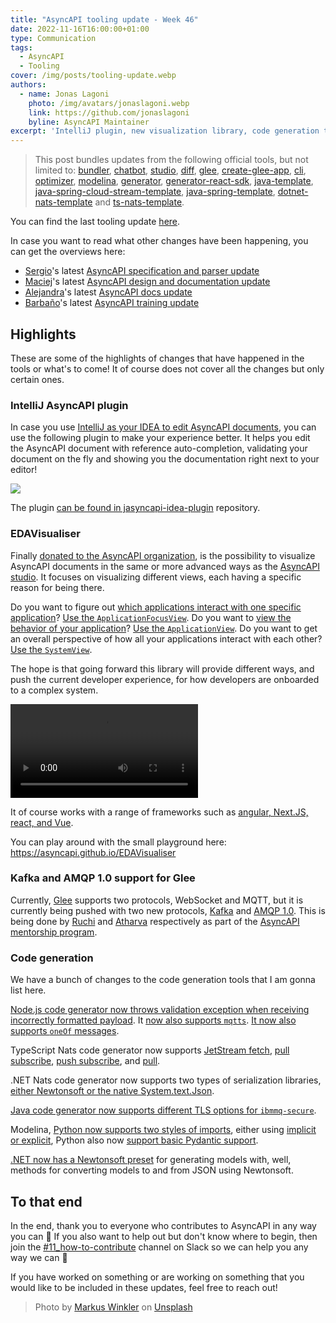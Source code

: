 ```yaml
---
title: "AsyncAPI tooling update - Week 46"
date: 2022-11-16T16:00:00+01:00
type: Communication
tags:
  - AsyncAPI
  - Tooling
cover: /img/posts/tooling-update.webp
authors:
  - name: Jonas Lagoni
    photo: /img/avatars/jonaslagoni.webp
    link: https://github.com/jonaslagoni
    byline: AsyncAPI Maintainer
excerpt: 'IntelliJ plugin, new visualization library, code generation tweaks, and Glee improvements!'
---
```


> This post bundles updates from the following official tools, but not limited to: [bundler](https://github.com/asyncapi/bundler), [chatbot](https://github.com/asyncapi/chatbot), [studio](https://github.com/asyncapi/studio), [diff](https://github.com/asyncapi/diff), [glee](https://github.com/asyncapi/glee), [create-glee-app](https://github.com/asyncapi/create-glee-app), [cli](https://github.com/asyncapi/cli), [optimizer](https://github.com/asyncapi/optimizer), [modelina](https://github.com/asyncapi/modelina), [generator](https://github.com/asyncapi/generator), [generator-react-sdk](https://github.com/asyncapi/generator-react-sdk), [java-template](https://github.com/asyncapi/java-template), [java-spring-cloud-stream-template](https://github.com/asyncapi/java-spring-cloud-stream-template), [java-spring-template](https://github.com/asyncapi/java-spring-template), [dotnet-nats-template](https://github.com/asyncapi/dotnet-nats-template) and [ts-nats-template](https://github.com/asyncapi/ts-nats-template).

You can find the last tooling update [here](/posts/asyncapi-tooling-update-week-39).

In case you want to read what other changes have been happening, you can get the overviews here:
- [Sergio](https://twitter.com/smoyac/)'s latest [AsyncAPI specification and parser update](https://gist.github.com/smoya/73297c3ad9ffb1be57fb6fb26f89b531)
- [Maciej](https://github.com/magicmatatjahu)'s latest [AsyncAPI design and documentation update](https://gist.github.com/magicmatatjahu/50e57e23cd91ceff20947dbf79a424f3)
- [Alejandra](https://twitter.com/QuetzalliAle)'s latest [AsyncAPI docs update](https://gist.github.com/alequetzalli/39a9585b88451da973970b79b0c8c665)
- [Barbaño](https://github.com/Barbanio)'s latest [AsyncAPI training update](https://gist.github.com/Barbanio/dda980111b7c62b4e3f741cb2f2d10d9)

## Highlights
These are some of the highlights of changes that have happened in the tools or what's to come! It of course does not cover all the changes but only certain ones.

### IntelliJ AsyncAPI plugin
In case you use [IntelliJ as your IDEA to edit AsyncAPI documents](https://plugins.jetbrains.com/plugin/15673-asyncapi), you can use the following plugin to make your experience better. It helps you edit the AsyncAPI document with reference auto-completion, validating your document on the fly and showing you the documentation right next to your editor!

<img src="/img/posts/week-45-update/IntelliJ-preview.png"/>

The plugin [can be found in jasyncapi-idea-plugin](https://github.com/asyncapi/jasyncapi-idea-plugin) repository.

### EDAVisualiser
Finally [donated to the AsyncAPI organization](https://github.com/asyncapi/EDAVisualiser), is the possibility to visualize AsyncAPI documents in the same or more advanced ways as the [AsyncAPI studio](https://studio.asyncapi.com/). It focuses on visualizing different views, each having a specific reason for being there. 

Do you want to figure out [which applications interact with one specific application](https://asyncapi.github.io/EDAVisualiser/social-media/backend)? [Use the `ApplicationFocusView`](https://github.com/asyncapi/EDAVisualiser#applicationfocusview). Do you want to [view the behavior of your application](https://asyncapi.github.io/EDAVisualiser/asyncapi)? [Use the `ApplicationView`](https://github.com/asyncapi/EDAVisualiser#applicationview). Do you want to get an overall perspective of how all your applications interact with each other? [Use the `SystemView`](https://github.com/asyncapi/EDAVisualiser#systemview). 

The hope is that going forward this library will provide different ways, and push the current developer experience, for how developers are onboarded to a complex system. 

<video controls>
  <source src="/media/edavisualiser.mp4"
          type="video/mp4"/>
  Sorry, your browser doesn't support embedded videos. Read below what is happening.
</video>

It of course works with a range of frameworks such as [angular, Next.JS, react, and Vue](https://github.com/asyncapi/EDAVisualiser/tree/master/examples).

You can play around with the small playground here: https://asyncapi.github.io/EDAVisualiser

### Kafka and AMQP 1.0 support for Glee
Currently, [Glee](https://github.com/asyncapi/glee) supports two protocols, WebSocket and MQTT, but it is currently being pushed with two new protocols, [Kafka](https://github.com/asyncapi/glee/pull/342) and [AMQP 1.0](https://github.com/asyncapi/glee/pull/348). This is being done by [Ruchi](https://github.com/Ruchip16) and [Atharva](https://github.com/atharvagadkari05) respectively as part of the [AsyncAPI mentorship program](https://github.com/asyncapi/community/discussions/284).

### Code generation

We have a bunch of changes to the code generation tools that I am gonna list here.

[Node.js code generator now throws validation exception when receiving incorrectly formatted payload](https://github.com/asyncapi/nodejs-template/pull/179). It [now also supports `mqtts`](https://github.com/asyncapi/nodejs-template/pull/174). [It now also supports `oneOf` messages](https://github.com/asyncapi/nodejs-template/issues/82).

TypeScript Nats code generator now supports [JetStream fetch](https://github.com/asyncapi/ts-nats-template/pull/479), [pull subscribe](https://github.com/asyncapi/ts-nats-template/pull/480), [push subscribe](https://github.com/asyncapi/ts-nats-template/pull/481), and [pull](https://github.com/asyncapi/ts-nats-template/pull/482).

.NET Nats code generator now supports two types of serialization libraries, [either Newtonsoft or the native System.text.Json](https://github.com/asyncapi/dotnet-nats-template/issues/305).

[Java code generator now supports different TLS options for `ibmmq-secure`](https://github.com/asyncapi/java-template/pull/76).

Modelina, [Python now supports two styles of imports](https://github.com/asyncapi/modelina/pull/981), either using [implicit or explicit](https://github.com/asyncapi/modelina/blob/c4a5f678affbdf78aa046aed310689580923665b/examples/generate-python-complete-models/index.ts#L26), Python also now [support basic Pydantic support](https://github.com/asyncapi/modelina/pull/964). 

[.NET now has a Newtonsoft preset](https://github.com/asyncapi/modelina/pull/970) for generating models with, well, methods for converting models to and from JSON using Newtonsoft. 

## To that end

In the end, thank you to everyone who contributes to AsyncAPI in any way you can :purple_heart: If you also want to help out but don't know where to begin, then join the [#11_how-to-contribute](https://asyncapi.slack.com/archives/C02FK3YDPCL) channel on Slack so we can help you any way we can :muscle: 

If you have worked on something or are working on something that you would like to be included in these updates, feel free to reach out!

> Photo by <a href="https://unsplash.com/@markuswinkler?utm_source=unsplash&utm_medium=referral&utm_content=creditCopyText">Markus Winkler</a> on <a href="https://unsplash.com/s/photos/update?utm_source=unsplash&utm_medium=referral&utm_content=creditCopyText">Unsplash</a>
